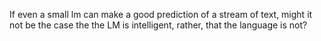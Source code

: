 If even a small lm can make a good prediction of a stream of text, might it not be the case the the LM is intelligent, rather, that the language is not?